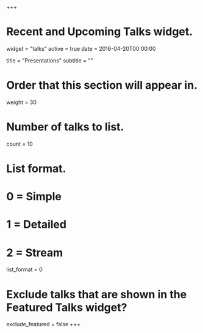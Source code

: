 +++
# Recent and Upcoming Talks widget.
widget = "talks"
active = true
date = 2016-04-20T00:00:00

title = "Presentations"
subtitle = ""

# Order that this section will appear in.
weight = 30

# Number of talks to list.
count = 10

# List format.
#   0 = Simple
#   1 = Detailed
#   2 = Stream
list_format = 0

# Exclude talks that are shown in the Featured Talks widget?
exclude_featured = false
+++

